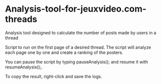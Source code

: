 # Analysis-tool-for-jeuxvideo.com-threads
Analysis tool designed to calculate the number of posts made by users in a thread

Script to run on the first page of a desired thread. The script will analyze each page one by one and create a ranking of the posters.

You can pause the script by typing pauseAnalysis(); and resume it with resumeAnalysis();.

To copy the result, right-click and save the logs.
